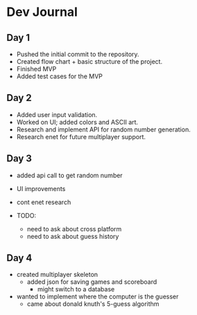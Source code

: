 # Dev Journal

## Day 1

- Pushed the initial commit to the repository.
- Created flow chart + basic structure of the project.
- Finished MVP
- Added test cases for the MVP

## Day 2

- Added user input validation.
- Worked on UI; added colors and ASCII art.
- Research and implement API for random number generation.
- Research enet for future multiplayer support.

## Day 3

- added api call to get random number
- UI improvements
- cont enet research

- TODO:
  - need to ask about cross platform
  - need to ask about guess history

## Day 4

- created multiplayer skeleton
  - added json for saving games and scoreboard
    - might switch to a database
- wanted to implement where the computer is the guesser
  - came about donald knuth's 5-guess algorithm
